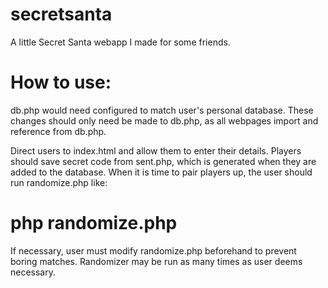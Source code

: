 # secretsanta
A little Secret Santa webapp I made for some friends.


# How to use:
db.php would need configured to match user's personal database. These changes should only need be made to db.php, as all webpages import and reference from db.php.

Direct users to index.html and allow them to enter their details. Players should save secret code from sent.php, which is generated when they are added to the database. When it is time to pair players up, the user should run randomize.php like:
# php randomize.php
If necessary, user must modify randomize.php beforehand to prevent boring matches. Randomizer may be run as many times as user deems necessary.
